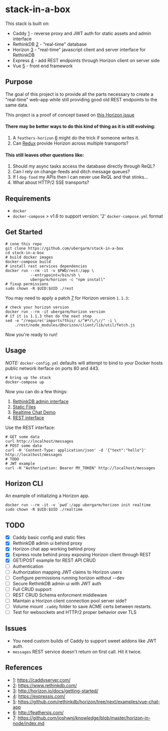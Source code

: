 stack-in-a-box
===
This stack is built on:

* Caddy [1](https://caddyserver.com/) - reverse proxy and JWT auth for static assets and admin interface
* RethinkDB [2](https://www.rethinkdb.com/) - "real-time" database
* Horizon [3](http://horizon.io/docs/getting-started/) - "real-time" javascript client and server interface for RethinkDB
* Express [4](https://expressjs.com/) - add REST endpoints through Horizon client on server side
* Vue [5](https://github.com/rethinkdb/horizon/tree/next/examples/vue-chat-app) - front end framework

## Purpose
The goal of this project is to provide all the parts necessary to create a "real-time" web-app while still providing good old REST endpoints to the same data.

This project is a proof of concept based on [this Horizon issue](https://github.com/rethinkdb/horizon/pull/507#issuecomment-234624156)

#### There may be better ways to do this kind of thing as it is still evolving:

1. A `feathers-horizon` [6](http://feathersjs.com/) might do the trick if someone writes it.
2. Can [Redux](https://github.com/shanecav/horizon-redux) provide Horizon across multiple transports?

#### This still leaves other questions like:

1. Should my async tasks access the database directly through ReQL?
2. Can I rely on change-feeds and ditch message queues?
3. If I `dog-food` my APIs then I can never use ReQL and that stinks...
4. What about HTTP/2 SSE transports?

## Requirements

* `docker`
* `docker-compose` > v1.6 to support version: '2' `docker-compose.yml` format

## Get Started

    # cone this repo
    git clone https://github.com/ubergarm/stack-in-a-box
    cd stack-in-a-box
    # build docker images
    docker-compose build
    # install rest services dependencies
    docker run --rm -it -v $PWD/rest:/app \
               --entrypoint=/bin/sh \
               ubergarm/horizon -c "npm install"
    # fixup permissions
    sudo chown -R $UID:$UID ./rest

You may need to apply a patch [7](https://github.com/joshwnj/knowledge/blob/master/horizon-in-node/index.md) for Horizon version `1.1.3`:

    # check your horizon version
    docker run --rm -it ubergarm/horizon version
    # if it is 1.1.3 then do the next step
    sed -e "/require('imports?this/ s/^#*/\/\//" -i \
        ./rest/node_modules/@horizon/client/lib/util/fetch.js

Now you're ready to run!

## Usage
_NOTE:_ `docker-config.yml` defaults will attempt to bind to your Docker hosts public network iterface on ports 80 and 443.

    # bring up the stack
    docker-compose up

Now you can do a few things:

1. [RethinkDB admin interface](http://localhost/admin)
1. [Static Files](http://localhost/static)
1. [Realtime Chat Demo](http://localhost)
1. [REST interface](http://localhost/messages)

Use the REST interface:

    # GET some data
    curl http://localhost/messages
    # POST some data
    curl -H 'Content-Type: application/json' -d '{"text":"hello"}' http://localhost/messages
    # TODO
    # JWT example
    curl -H "Authorization: Bearer MY_TOKEN" http://localhost/messages

## Horizon CLI
An example of initializing a Horizon app.

    docker run --rm -it -v `pwd`:/app ubergarm/horizon init realtime
    sudo chown -R $UID:$UID ./realtime

## TODO

- [x] Caddy basic config and static files
- [x] RethinkDB admin ui behind proxy
- [x] Horizon chat app working behind proxy
- [x] Express route behind proxy exposing Horizon client through REST
- [x] GET/POST example for REST API CRUD
- [ ] Authentication
- [ ] Authorization mapping JWT claims to Horizon users
- [ ] Configure permissions running horizon without --dev
- [ ] Secure RethinkDB admin ui with JWT auth
- [ ] Full CRUD support
- [ ] REST CRUD Schema enforcment middleware
- [ ] Maintain a Horizon client connection pool server side?
- [ ] Volume mount `.caddy` folder to save ACME certs between restarts.
- [ ] Test for websockets and HTTP/2 proper behavior over TLS

## Issues
* You need custom builds of Caddy to support sweet addons like JWT auth.
* `messages` REST service doesn't return on first call. Hit it twice.

## References
* [1](https://caddyserver.com/): https://caddyserver.com/
* [2](https://www.rethinkdb.com/): https://www.rethinkdb.com/
* [3](http://horizon.io/docs/getting-started/): http://horizon.io/docs/getting-started/
* [4](https://expressjs.com/): https://expressjs.com/
* [5](https://github.com/rethinkdb/horizon/tree/next/examples/vue-chat-app): https://github.com/rethinkdb/horizon/tree/next/examples/vue-chat-app
* [6](http://feathersjs.com/): http://feathersjs.com/
* [7](https://github.com/joshwnj/knowledge/blob/master/horizon-in-node/index.md): https://github.com/joshwnj/knowledge/blob/master/horizon-in-node/index.md
